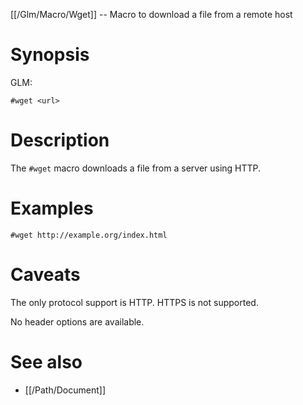 [[/Glm/Macro/Wget]] -- Macro to download a file from a remote host

# Synopsis

GLM:

~~~
#wget <url>
~~~

# Description

The `#wget` macro downloads a file from a server using HTTP.

# Examples

~~~
#wget http://example.org/index.html
~~~

# Caveats

The only protocol support is HTTP.  HTTPS is not supported.

No header options are available.

# See also

* [[/Path/Document]]

